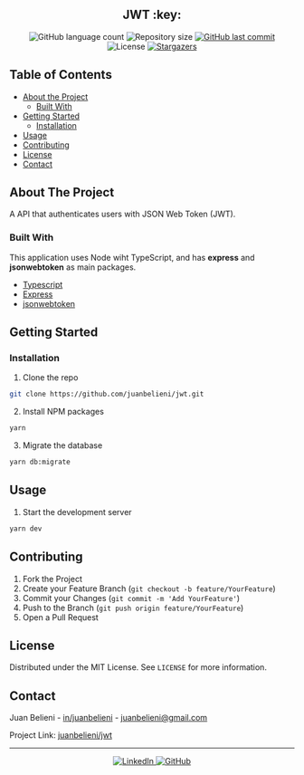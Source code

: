 <h2 align="center">
	JWT :key:
</h2>

<p align="center">
  <img alt="GitHub language count" src="https://img.shields.io/github/languages/count/juanbelieni/jwt?color=%2304D361">

  <img alt="Repository size" src="https://img.shields.io/github/repo-size/juanbelieni/jwt">

  <a href="https://github.com/juanbelieni/bookeep/commits/master">
    <img alt="GitHub last commit" src="https://img.shields.io/github/last-commit/juanbelieni/jwt">
  </a>

  <img alt="License" src="https://img.shields.io/badge/license-MIT-brightgreen">

  <a href="https://github.com/juanbelieni/jwt/stargazers">
    <img alt="Stargazers" src="https://img.shields.io/github/stars/juanbelieni/jwt?style=social">
  </a>
</p>

<!-- TABLE OF CONTENTS -->

## Table of Contents

- [About the Project](#about-the-project)
  - [Built With](#built-with)
- [Getting Started](#getting-started)
  - [Installation](#installation)
- [Usage](#usage)
- [Contributing](#contributing)
- [License](#license)
- [Contact](#contact)

<!-- ABOUT THE PROJECT -->

## About The Project

A API that authenticates users with JSON Web Token (JWT).

### Built With

This application uses Node wiht TypeScript, and has **express** and **jsonwebtoken** as main packages.

- [Typescript](https://www.typescriptlang.org/)
- [Express](https://www.npmjs.com/package/express)
- [jsonwebtoken](https://www.npmjs.com/package/jsonwebtoken)

<!-- GETTING STARTED -->

## Getting Started

### Installation

1. Clone the repo

```sh
git clone https://github.com/juanbelieni/jwt.git
```

2. Install NPM packages

```sh
yarn
```

3. Migrate the database

```sh
yarn db:migrate
```

## Usage

1. Start the development server

```sh
yarn dev
```

## Contributing

1. Fork the Project
2. Create your Feature Branch (`git checkout -b feature/YourFeature`)
3. Commit your Changes (`git commit -m 'Add YourFeature'`)
4. Push to the Branch (`git push origin feature/YourFeature`)
5. Open a Pull Request

## License

Distributed under the MIT License. See `LICENSE` for more information.

<!-- CONTACT -->

## Contact

Juan Belieni - [in/juanbelieni](https://linkedin.com/in/juanbelieni) - juanbelieni@gmail.com

Project Link: [juanbelieni/jwt](https://github.com/juanbelieni/jwt)

---

<p align="center">
  <a href="https://www.linkedin.com/in/juanbelieni">
    <img alt="LinkedIn" src="https://img.shields.io/badge/LinkedIn-/juanbelieni-0e76a8?style=flat&logoColor=white&logo=linkedin">
  </a>
  <a href="https://www.github.com/juanbelieni">
    <img alt="GitHub" src="https://img.shields.io/badge/GitHub-/juanbelieni-0e76a8?style=flat&logoColor=white&logo=github">
  </a>
</p>

[product-screenshot]: https://user-images.githubusercontent.com/29464328/84085422-f4d80e00-a9bb-11ea-95dc-05c9df3c9c65.png
